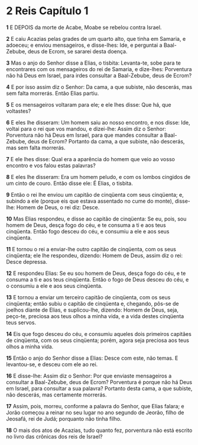 # 2 Reis Capítulo 1

**1** 	E DEPOIS da morte de Acabe, Moabe se rebelou contra Israel.

**2** 	E caiu Acazias pelas grades de um quarto alto, que tinha em Samaria, e adoeceu; e enviou mensageiros, e disse-lhes: Ide, e perguntai a Baal-Zebube, deus de Ecrom, se sararei desta doença.

**3** 	Mas o anjo do Senhor disse a Elias, o tisbita: Levanta-te, sobe para te encontrares com os mensageiros do rei de Samaria, e dize-lhes: Porventura não há Deus em Israel, para irdes consultar a Baal-Zebube, deus de Ecrom?

**4** 	E por isso assim diz o Senhor: Da cama, a que subiste, não descerás, mas sem falta morrerás. Então Elias partiu.

**5** 	E os mensageiros voltaram para ele; e ele lhes disse: Que há, que voltastes?

**6** 	E eles lhe disseram: Um homem saiu ao nosso encontro, e nos disse: Ide, voltai para o rei que vos mandou, e dizei-lhe: Assim diz o Senhor: Porventura não há Deus em Israel, para que mandes consultar a Baal-Zebube, deus de Ecrom? Portanto da cama, a que subiste, não descerás, mas sem falta morrerás.

**7** 	E ele lhes disse: Qual era a aparência do homem que veio ao vosso encontro e vos falou estas palavras?

**8** 	E eles lhe disseram: Era um homem peludo, e com os lombos cingidos de um cinto de couro. Então disse ele: É Elias, o tisbita.

**9** 	Então o rei lhe enviou um capitão de cinqüenta com seus cinqüenta; e, subindo a ele (porque eis que estava assentado no cume do monte), disse-lhe: Homem de Deus, o rei diz: Desce.

**10** 	Mas Elias respondeu, e disse ao capitão de cinqüenta: Se eu, pois, sou homem de Deus, desça fogo do céu, e te consuma a ti e aos teus cinqüenta. Então fogo desceu do céu, e consumiu a ele e aos seus cinqüenta.

**11** 	E tornou o rei a enviar-lhe outro capitão de cinqüenta, com os seus cinqüenta; ele lhe respondeu, dizendo: Homem de Deus, assim diz o rei: Desce depressa.

**12** 	E respondeu Elias: Se eu sou homem de Deus, desça fogo do céu, e te consuma a ti e aos teus cinqüenta. Então o fogo de Deus desceu do céu, e o consumiu a ele e aos seus cinqüenta.

**13** 	E tornou a enviar um terceiro capitão de cinqüenta, com os seus cinqüenta; então subiu o capitão de cinqüenta e, chegando, pôs-se de joelhos diante de Elias, e suplicou-lhe, dizendo: Homem de Deus, seja, peço-te, preciosa aos teus olhos a minha vida, e a vida destes cinqüenta teus servos.

**14** 	Eis que fogo desceu do céu, e consumiu aqueles dois primeiros capitães de cinqüenta, com os seus cinqüenta; porém, agora seja preciosa aos teus olhos a minha vida.

**15** 	Então o anjo do Senhor disse a Elias: Desce com este, não temas. E levantou-se, e desceu com ele ao rei.

**16** 	E disse-lhe: Assim diz o Senhor: Por que enviaste mensageiros a consultar a Baal-Zebube, deus de Ecrom? Porventura é porque não há Deus em Israel, para consultar a sua palavra? Portanto desta cama, a que subiste, não descerás, mas certamente morrerás.

**17** 	Assim, pois, morreu, conforme a palavra do Senhor, que Elias falara; e Jorão começou a reinar no seu lugar no ano segundo de Jeorão, filho de Jeosafá, rei de Judá; porquanto não tinha filho.

**18** 	O mais dos atos de Acazias, tudo quanto fez, porventura não está escrito no livro das crônicas dos reis de Israel?

